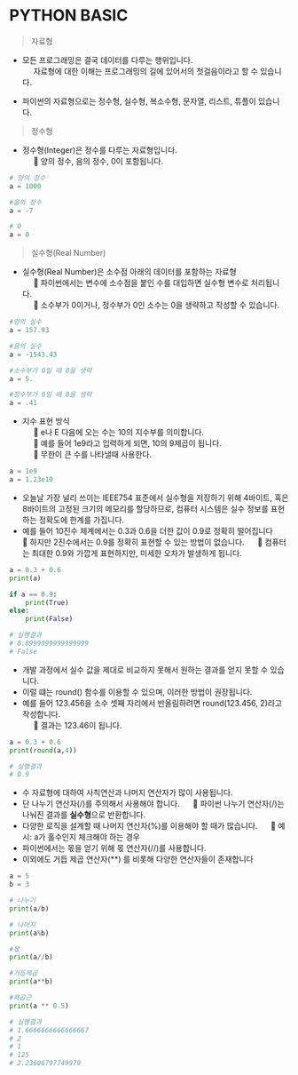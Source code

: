 # PYTHON BASIC

> 자료형

* 모든 프로그래밍은 결국 데이터를 다루는 행위입니다.<br>
&nbsp;&nbsp;&nbsp;&nbsp; 자료형에 대한 이해는 프로그래밍의 길에 있어서의 첫걸음이라고 할 수 있습니다.

* 파이썬의 자료형으로는 정수형, 실수형, 복소수형, 문자열, 리스트, 튜플이 있습니다.<br>

> 정수형

* 정수형(Integer)은 정수를 다루는 자료형입니다.<br>
&nbsp;&nbsp;&nbsp;&nbsp; 🔢 양의 정수, 음의 정수, 0이 포함됩니다.

```python
# 양의 정수
a = 1000

#음의 정수 
a = -7

# 0
a = 0
```

> 실수형(Real Number)

* 실수형(Real Number)은 소수점 아래의 데이터를 포함하는 자료형<br>
&nbsp;&nbsp;&nbsp;&nbsp; 🔢 파이썬에서는 변수에 소수점을 붙인 수를 대입하면 실수형 변수로 처리됩니다.<br>
&nbsp;&nbsp;&nbsp;&nbsp; 🔢 소수부가 0이거나, 정수부가 0인 소수는 0을 생략하고 작성할 수 있습니다.<br>

```python
#양의 실수
a = 157.93

#음의 실수
a = -1543.43

#소수부가 0일 때 0을 생략
a = 5.

#정수부가 0일 때 0을 생략
a = .41
```

* 지수 표현 방식<br>
&nbsp;&nbsp;&nbsp;&nbsp; 🔢 e나 E 다음에 오는 수는 10의 지수부를 의미합니다.<br>
&nbsp;&nbsp;&nbsp;&nbsp; 🔢 예를 들어 1e9라고 입력하게 되면, 10의 9제곱이 됩니다.<br>
&nbsp;&nbsp;&nbsp;&nbsp; 🔢 무한이 큰 수를 나타낼때 사용한다. <br>

```python
a = 1e9
a = 1.23e10
```

* 오늘날 가장 널리 쓰이는 IEEE754 표준에서 실수형을 저장하기 위해 4바이트, 혹은 8바이트의 고정된 크기의 메모리를 할당하므로, 컴퓨터 시스템은 실수 정보를 표현하는 정확도에 한계를 가집니다.
* 예를 들어 10진수 체계에서는 0.3과 0.6을 더한 값이 0.9로 정확히 떨어집니다
&nbsp;&nbsp;&nbsp;&nbsp; 🔢 하지만 2진수에서는 0.9를 정확히 표현할 수 있는 방법이 없습니다.
&nbsp;&nbsp;&nbsp;&nbsp; 🔢 컴퓨터는 최대한 0.9와 가깝게 표현하지만, 미세한 오차가 발생하게 됩니다.

```python
a = 0.3 + 0.6
print(a)

if a == 0.9:
    print(True)
else:
    print(False)

# 실행결과
# 0.8999999999999999
# False
```

* 개발 과정에서 실수 값을 제대로 비교하지 못해서 원하는 결과를 얻지 못할 수 있습니다.
* 이럴 떄는 round() 함수를 이용할 수 있으며, 이러한 방법이 권장됩니다.
* 예를 들어 123.456을 소수 셋째 자리에서 반올림하려면 round(123.456, 2)라고 작성합니다.<br>
&nbsp;&nbsp;&nbsp;&nbsp; 🔢 결과는 123.46이 됩니다.

```python
a = 0.3 + 0.6
print(round(a,4))

# 실행결과
# 0.9
```

* 수 자료형에 대하여 사칙연산과 나머지 연산자가 많이 사용됩니다.
* 단 나누기 연산자(/)를 주의해서 사용해야 합니다.
&nbsp;&nbsp;&nbsp;&nbsp; 🔢 파이썬 나누기 연산자(/)는 나눠진 결과를 <strong>실수형</strong>으로 반환합니다.
* 다양한 로직을 설계할 때 나머지 연산자(%)를 이용해야 할 때가 많습니다.
&nbsp;&nbsp;&nbsp;&nbsp; 🔢 예시: a가 홀수인지 체크해야 하는 경우
* 파이썬에서는 몫을 얻기 위해 몫 연산자(//)를 사용합니다.
* 이외에도 거듭 제곱 연산자(**) 를 비롯해 다양한 연산자들이 존재합니다

```python
a = 5
b = 3

# 나누기
print(a/b)

# 나머지
print(a%b)

#몫
print(a//b)

#거듭제곱
print(a**b)

#제곱근
print(a ** 0.5)

# 실행결과
# 1.6666666666666667
# 2
# 1
# 125
# 2.23606797749979
```
